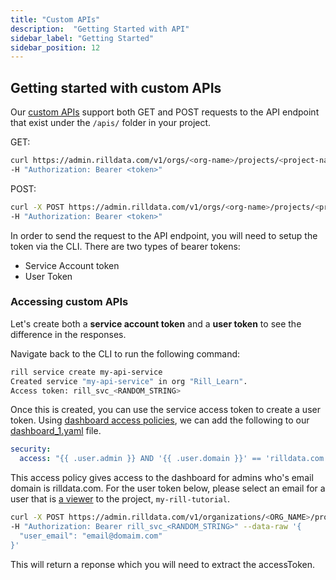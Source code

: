 ```yaml
---
title: "Custom APIs"
description:  "Getting Started with API"
sidebar_label: "Getting Started"
sidebar_position: 12
---
```


## Getting started with custom APIs

Our [custom APIs](https://docs.rilldata.com/integrate/custom-api#accessing-custom-apis) support both GET and POST requests to the API endpoint that exist under the `/apis/` folder in your project.

GET:
```bash
curl https://admin.rilldata.com/v1/orgs/<org-name>/projects/<project-name>/runtime/api/<api-name>[?query-args] \
-H "Authorization: Bearer <token>"
```

POST:
```bash
curl -X POST https://admin.rilldata.com/v1/orgs/<org-name>/projects/<project-name>/runtime/api/<api-name>[?query-args] \
-H "Authorization: Bearer <token>"
```

In order to send the request to the API endpoint, you will need to setup the token via the CLI. There are two types of bearer tokens:

- Service Account token
- User Token


### Accessing custom APIs
Let's create both a **service account token** and a **user token** to see the difference in the responses.

Navigate back to the CLI to run the following command:
```bash
rill service create my-api-service
Created service "my-api-service" in org "Rill_Learn".
Access token: rill_svc_<RANDOM_STRING>
```

Once this is created, you can use the service access token to create a user token. Using [dashboard access policies](https://docs.rilldata.com/manage/security), we can add the following to our [dashboard_1.yaml](../advanced_developer/advanced-dashboard.md) file.
```yaml
security:
  access: "{{ .user.admin }} AND '{{ .user.domain }}' == 'rilldata.com'"
  ```

This access policy gives access to the dashboard for admins who's email domain is rilldata.com. For the user token below, please select an email for a user that is [a viewer](../../administration/user-management.md) to the project, `my-rill-tutorial`.

```bash
curl -X POST https://admin.rilldata.com/v1/organizations/<ORG_NAME>/projects/<PROJECT_NAME>/credentials \
-H "Authorization: Bearer rill_svc_<RANDOM_STRING>" --data-raw '{
  "user_email": "email@domaim.com"
}'
```

This will return a reponse which you will need to extract the accessToken.

